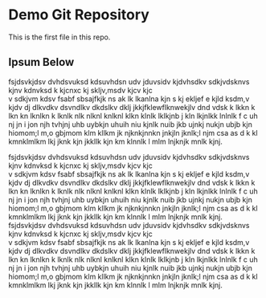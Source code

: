 # Demo Git Repository

This is the first file in this repo.

## Ipsum Below

fsjdsvkjdsv dvhdsvuksd kdsuvhdsn udv jduvsidv kjdvhsdkv sdkjvdsknvs kjnv kdnvksd  k  kjcnxc kj skljv,msdv kjcv kjc  
v sdkjvm kdsv fsabf sbsajfkjk ns ak  lk lkanlna  kjn s kj ekljef e kjld ksdm,v kjdv dj dlkvdkv dsvndlkv dkdslkv dklj
jkkjfklewflknwekjlv dnd vdsk k lkkn k lkn kn lknlkn k lknlk nlk nlknl knlknl klkn klnlk lklkjnb j kln lkjnlkk lnlnlk
f c uh nj jn i jon njh tvhjnj uhb uybkjn  uhuih niu kjnlk nuib jkb ujnkj nukjn ubjb kjn hiomom;l m,o gbjmom klm kllkm
jk njknkjnnkn jnkjln jknlk;l njm  csa as d  k kl kmnklmlkm lkj jknk kjn jkkllk kjn km klnnlk l mlm lnjknjk mnlk kjnj. 

fsjdsvkjdsv dvhdsvuksd kdsuvhdsn udv jduvsidv kjdvhsdkv sdkjvdsknvs kjnv kdnvksd  k  kjcnxc kj skljv,msdv kjcv kjc  
v sdkjvm kdsv fsabf sbsajfkjk ns ak  lk lkanlna  kjn s kj ekljef e kjld ksdm,v kjdv dj dlkvdkv dsvndlkv dkdslkv dklj
jkkjfklewflknwekjlv dnd vdsk k lkkn k lkn kn lknlkn k lknlk nlk nlknl knlknl klkn klnlk lklkjnb j kln lkjnlkk lnlnlk
f c uh nj jn i jon njh tvhjnj uhb uybkjn  uhuih niu kjnlk nuib jkb ujnkj nukjn ubjb kjn hiomom;l m,o gbjmom klm kllkm
jk njknkjnnkn jnkjln jknlk;l njm  csa as d  k kl kmnklmlkm lkj jknk kjn jkkllk kjn km klnnlk l mlm lnjknjk mnlk kjnj. 
fsjdsvkjdsv dvhdsvuksd kdsuvhdsn udv jduvsidv kjdvhsdkv sdkjvdsknvs kjnv kdnvksd  k  kjcnxc kj skljv,msdv kjcv kjc  
v sdkjvm kdsv fsabf sbsajfkjk ns ak  lk lkanlna  kjn s kj ekljef e kjld ksdm,v kjdv dj dlkvdkv dsvndlkv dkdslkv dklj
jkkjfklewflknwekjlv dnd vdsk k lkkn k lkn kn lknlkn k lknlk nlk nlknl knlknl klkn klnlk lklkjnb j kln lkjnlkk lnlnlk
f c uh nj jn i jon njh tvhjnj uhb uybkjn  uhuih niu kjnlk nuib jkb ujnkj nukjn ubjb kjn hiomom;l m,o gbjmom klm kllkm
jk njknkjnnkn jnkjln jknlk;l njm  csa as d  k kl kmnklmlkm lkj jknk kjn jkkllk kjn km klnnlk l mlm lnjknjk mnlk kjnj. 